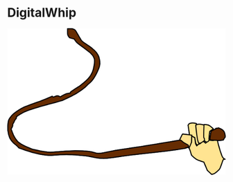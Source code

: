 DigitalWhip
===========

![Screenshot](https://github.com/artemalive/DigitalWhip/raw/master/whip.png)
